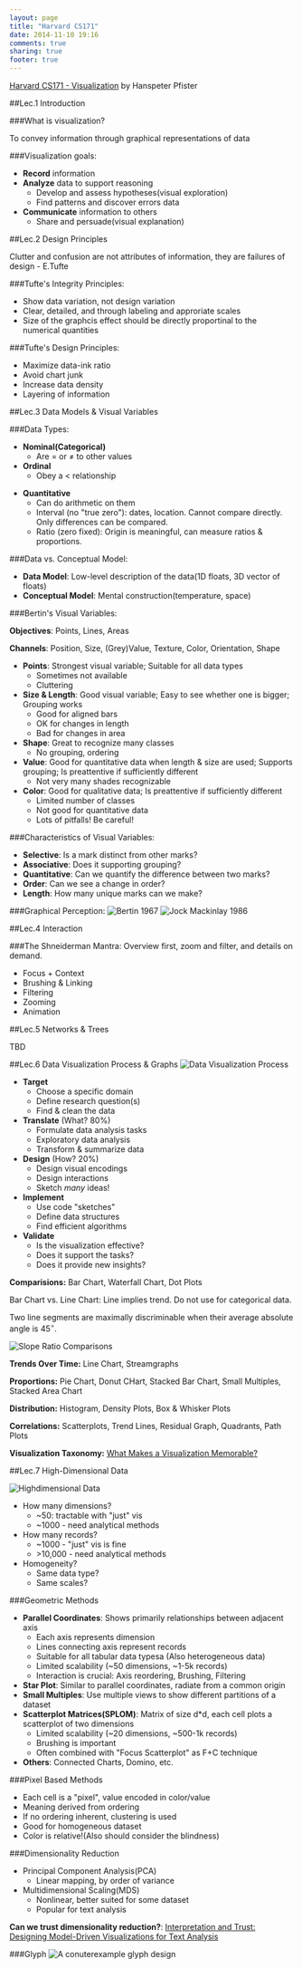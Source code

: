 ```yaml
---
layout: page
title: "Harvard CS171"
date: 2014-11-10 19:16
comments: true
sharing: true
footer: true
---
```

[Harvard CS171 - Visualization](http://www.cs171.org/2014/index.html#!index.md) by Hanspeter Pfister

##Lec.1 Introduction

###What is visualization?

To convey information through graphical representations of data

###Visualization goals:

- **Record** information
- **Analyze** data to support reasoning
  * Develop and assess hypotheses(visual exploration)
  * Find patterns and discover errors data
- **Communicate** information to others
  * Share and persuade(visual explanation)

##Lec.2 Design Principles

Clutter and confusion are not attributes of information, they are failures of
design - E.Tufte

###Tufte's Integrity Principles:

- Show data variation, not design variation
- Clear, detailed, and through labeling and approriate scales
- Size of the graphcis effect should be directly proportinal to the numerical quantities

###Tufte's Design Principles:

- Maximize data-ink ratio
- Avoid chart junk
- Increase data density
- Layering of information

##Lec.3 Data Models & Visual Variables

###Data Types:

- **Nominal(Categorical)**
  * Are = or $\neq$ to other values
- **Ordinal**
  * Obey a < relationship
<!--- -->
- **Quantitative**
  * Can do arithmetic on them
  * Interval (no "true zero"): dates, location. Cannot compare directly. Only differences can be compared.
  * Ratio (zero fixed): Origin is meaningful, can measure ratios & proportions.

###Data vs. Conceptual Model:

- **Data Model**: Low-level description of the data(1D floats, 3D vector of floats)
- **Conceptual Model**: Mental construction(temperature, space)

###Bertin's Visual Variables:

**Objectives**: Points, Lines, Areas

**Channels**: Position, Size, (Grey)Value, Texture, Color, Orientation, Shape

- **Points**: Strongest visual variable; Suitable for all data types
  * Sometimes not available
  * Cluttering
- **Size & Length**: Good visual variable; Easy to see whether one is bigger; Grouping works
  * Good for aligned bars
  * OK for changes in length
  * Bad for changes in area
- **Shape**: Great to recognize many classes
  * No grouping, ordering
- **Value**: Good for quantitative data when length & size are used; Supports grouping; Is preattentive if sufficiently different
  * Not very many shades recognizable
- **Color**: Good for qualitative data; Is preattentive if sufficiently different
  * Limited number of classes
  * Not good for quantitative data
  * Lots of pitfalls! Be careful!

###Characteristics of Visual Variables:

- **Selective**: Is a mark distinct from other marks?
- **Associative**: Does it supporting grouping?
- **Quantitative**: Can we quantify the difference between two marks?
- **Order**: Can we see a change in order?
- **Length**: How many unique marks can we make?

###Graphical Perception:
![Bertin 1967](https://farm8.staticflickr.com/7522/15136596914_c924f467cd_o.png)
![Jock Mackinlay 1986](https://farm4.staticflickr.com/3943/15570732389_35336d58df_o.png)

##Lec.4 Interaction

###The Shneiderman Mantra: Overview first, zoom and filter, and details on demand.

- Focus + Context
- Brushing & Linking
- Filtering
- Zooming
- Animation

##Lec.5 Networks & Trees

TBD

##Lec.6 Data Visualization Process & Graphs
![Data Visualization Process](https://farm6.staticflickr.com/5605/15581412280_16fca354db_o.png)

- **Target**
  * Choose a specific domain
  * Define research question(s)
  * Find & clean the data
- **Translate** (What? 80%)
  * Formulate data analysis tasks
  * Exploratory data analysis
  * Transform & summarize data
- **Design** (How? 20%)
  * Design visual encodings
  * Design interactions
  * Sketch *many* ideas!
- **Implement**
  * Use code "sketches"
  * Define data structures
  * Find efficient algorithms
- **Validate**
  * Is the visualization effective?
  * Does it support the tasks?
  * Does it provide new insights?

**Comparisions:** Bar Chart, Waterfall Chart, Dot Plots

Bar Chart vs. Line Chart: Line implies trend. Do not use for categorical data.

Two line segments are maximally discriminable when their average absolute angle is $45^\circ$.

![Slope Ratio Comparisons](https://farm8.staticflickr.com/7537/15768246562_e931ef6f4d_o.png)

**Trends Over Time:** Line Chart, Streamgraphs

**Proportions:** Pie Chart, Donut CHart, Stacked Bar Chart, Small Multiples, Stacked Area Chart

**Distribution:** Histogram, Density Plots, Box & Whisker Plots

**Correlations:** Scatterplots, Trend Lines, Residual Graph, Quadrants, Path Plots

**Visualization Taxonomy:** [What Makes a Visualization Memorable?](http://vcg.seas.harvard.edu/publications/what-makes-visualization-memorable)

##Lec.7 High-Dimensional Data

![Highdimensional Data](https://farm8.staticflickr.com/7515/15581865510_5d501c5cf2_o.png)

- How many dimensions?
  * ~50: tractable with "just" vis
  * ~1000 - need analytical methods
- How many records?
  * ~1000 - "just" vis is fine
  * \>10,000 - need analytical methods
- Homogeneity?
  * Same data type?
  * Same scales?

###Geometric Methods

- **Parallel Coordinates**: Shows primarily relationships between adjacent axis
  * Each axis represents dimension
  * Lines connecting axis represent records
  * Suitable for all tabular data typesa (Also heterogeneous data)
  * Limited scalability (~50 dimensions, ~1-5k records)
  * Interaction is crucial: Axis reordering, Brushing, Filtering
- **Star Plot**: Similar to parallel coordinates, radiate from a common origin
- **Small Multiples**: Use multiple views to show different partitions of a dataset
- **Scatterplot Matrices(SPLOM)**: Matrix of size d*d, each cell plots a scatterplot of two dimensions
  * Limited scalability (~20 dimensions, ~500-1k records)
  * Brushing is important
  * Often combined with "Focus Scatterplot" as F+C technique
- **Others**: Connected Charts, Domino, etc.

###Pixel Based Methods

- Each cell is a "pixel", value encoded in color/value
- Meaning derived from ordering
- If no ordering inherent, clustering is used
- Good for homogeneous dataset
- Color is relative!(Also should consider the blindness)

###Dimensionality Reduction

- Principal Component Analysis(PCA)
  * Linear mapping, by order of variance
- Multidimensional Scaling(MDS)
  * Nonlinear, better suited for some dataset
  * Popular for text analysis

**Can we trust dimensionality reduction?**: [Interpretation and Trust: Designing Model-Driven Visualizations for Text Analysis](http://vis.stanford.edu/papers/designing-model-driven-vis)

###Glyph
![A conuterexample glyph design](https://farm8.staticflickr.com/7533/15581472959_70eb8c17b1_o.png)
